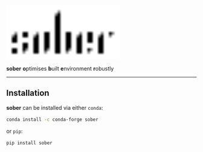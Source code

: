 <picture>
    <source media="(prefers-color-scheme: dark)" srcset="assets/logo/sober_logo_white.svg">
    <source media="(prefers-color-scheme: light)" srcset="assets/logo/sober_logo_black.svg">
    <img alt="sober logo" src="assets/logo/sober_logo_black.svg" width="300">
</picture>

**sober** **o**ptimises **b**uilt **e**nvironment **r**obustly

---

## Installation

**sober** can be installed via either `conda`:

```zsh
conda install -c conda-forge sober
```

or `pip`:

```zsh
pip install sober
```
